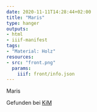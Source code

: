 ```yaml
---
date: 2020-11-11T14:28:44+02:00
title: "Maris"
type: hanger
outputs:
- html
- iiif-manifest
tags:
- "Material: Holz"
resources:
- src: "front.png"
  params:
    iiif: front/info.json
---
```


Maris


<div class="source">Gefunden bei <a href="https://www.neue-arbeit-brockensammlung.de/geschaefte/zweigstelle-kim/">KiM</a></div>
